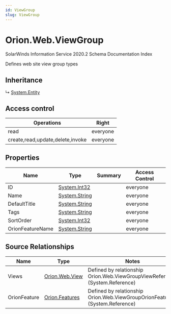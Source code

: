 ```yaml
---
id: ViewGroup
slug: ViewGroup
---
```


# Orion.Web.ViewGroup

SolarWinds Information Service 2020.2 Schema Documentation Index

Defines web site view group types

## Inheritance

↳ [System.Entity](./../System/Entity)

## Access control

| Operations | Right |
| ------ | ------ |
| read | everyone |
| create,read,update,delete,invoke | everyone |

## Properties

| Name | Type | Summary | Access Control |
| ------ | ------ | ------ | ------ |
| ID | [System.Int32](https://docs.microsoft.com/en-us/dotnet/api/system.int32) |  | everyone |
| Name | [System.String](https://docs.microsoft.com/en-us/dotnet/api/system.string) |  | everyone |
| DefaultTitle | [System.String](https://docs.microsoft.com/en-us/dotnet/api/system.string) |  | everyone |
| Tags | [System.String](https://docs.microsoft.com/en-us/dotnet/api/system.string) |  | everyone |
| SortOrder | [System.Int32](https://docs.microsoft.com/en-us/dotnet/api/system.int32) |  | everyone |
| OrionFeatureName | [System.String](https://docs.microsoft.com/en-us/dotnet/api/system.string) |  | everyone |

## Source Relationships

| Name | Type | Notes |
| ------ | ------ | ------ |
| Views | [Orion.Web.View](./../Orion.Web/View) | Defined by relationship Orion.Web.ViewGroupViewReference (System.Reference) |
| OrionFeature | [Orion.Features](./../Orion/Features) | Defined by relationship Orion.Web.ViewGroupOrionFeatures (System.Reference) |


